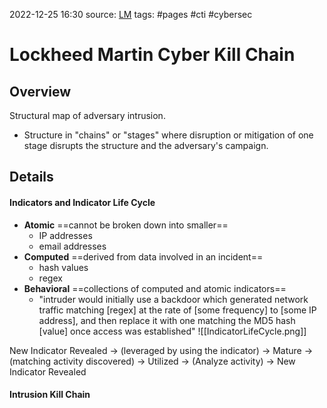 2022-12-25 16:30
source: [LM](https://www.lockheedmartin.com/content/dam/lockheed-martin/rms/documents/cyber/LM-White-Paper-Intel-Driven-Defense.pdf)
tags: #pages #cti #cybersec 


# Lockheed Martin Cyber Kill Chain


## Overview
Structural map of adversary intrusion.
- Structure in "chains" or "stages" where disruption or mitigation of one stage disrupts the structure and the adversary's campaign.

## Details

#### Indicators and Indicator Life Cycle
- **Atomic**
==cannot be broken down into smaller==
	-  IP addresses
	- email addresses
- **Computed**
==derived from data involved in an incident==
	- hash values
	- regex
- **Behavioral**
==collections of computed and atomic indicators==
	- "intruder would initially use a backdoor which generated network traffic matching \[regex\] at the rate of \[some frequency\] to \[some IP address\], and then replace it with one matching the MD5 hash \[value\] once access was established"
![[IndicatorLifeCycle.png]]

New Indicator Revealed -> (leveraged by using the indicator) -> Mature -> (matching activity discovered) -> Utilized -> (Analyze activity) -> New Indicator Revealed 

#### Intrusion Kill Chain

